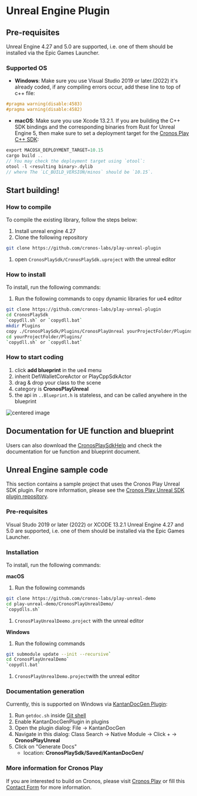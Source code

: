# Unreal Engine Plugin

## Pre-requisites

Unreal Engine 4.27 and 5.0 are supported, i.e. one of them should be installed via the Epic Games Launcher.

### Supported OS

* **Windows**: Make sure you use Visual Studio 2019 or later.(2022) it's already coded, if any compiling errors occur, add these line to top of c++ file:

```cpp
#pragma warning(disable:4583)
#pragma warning(disable:4582)
```

* **macOS**: Make sure you use Xcode 13.2.1. If you are building the C++ SDK bindings and the corresponding binaries from Rust for Unreal Engine 5, then make sure to set a deployment target for the [Cronos Play C++ SDK](https://github.com/cronos-labs/play-cpp-sdk):

```rust
export MACOSX_DEPLOYMENT_TARGET=10.15
cargo build ..
// You may check the deployment target using `otool`:
otool -l <resulting binary>.dylib
// where The `LC_BUILD_VERSION/minos` should be `10.15`.
```

## Start building!

### How to compile

To compile the existing library, follow the steps below:

1. Install unreal engine 4.27
2. Clone the following repository

```bash
git clone https://github.com/cronos-labs/play-unreal-plugin
```

1. open `CronosPlaySdk/CronosPlaySdk.uproject` with the unreal editor

### How to install

To install, run the following commands:

1. Run the following commands to copy dynamic libraries for ue4 editor

```bash
git clone https://github.com/cronos-labs/play-unreal-plugin
cd CronosPlaySdk 
`copydll.sh` or `copydll.bat`
mkdir Plugins
copy ./CronosPlaySdk/Plugins/CronosPlayUnreal yourProjectFolder/Plugins/
cd yourProjectFolder/Plugins/
`copydll.sh` or `copydll.bat`
```

### How to start coding

1. click **add blueprint** in the ue4 menu
2. inherit DefiWalletCoreActor or PlayCppSdkActor
3. drag & drop your class to the scene
4. category is **CronosPlayUnreal**
5. the api in `..Blueprint.h` is stateless, and can be called anywhere in the blueprint

![centered image](assets/unreal-engine/blue\_print.png)

## Documentation for UE function and blueprint

Users can also download the [CronosPlaySdkHelp](https://github.com/cronos-labs/play-unreal-plugin/releases) and check the documentation for ue function and blueprint document.

## Unreal Engine sample code

This section contains a sample project that uses the Cronos Play Unreal SDK plugin. For more information, please see the [Cronos Play Unreal SDK plugin repository](https://github.com/cronos-labs/play-unreal-plugin).

### Pre-requisites

Visual Studo 2019 or later (2022) or XCODE 13.2.1 Unreal Engine 4.27 and 5.0 are supported, i.e. one of them should be installed via the Epic Games Launcher.

### Installation

To install, run the following commands:

**macOS**

1. Run the following commands

```bash
git clone https://github.com/cronos-labs/play-unreal-demo
cd play-unreal-demo/CronosPlayUnrealDemo/
`copydlls.sh`
```

1. `CronosPlayUnrealDeemo.project` with the unreal editor

**Windows**

1. Run the following commands

```bash
git submodule update --init --recursive`
cd CronosPlayUnrealDemo`
`copydll.bat`
```

1. `CronosPlayUnrealDemo.project`with the unreal editor

### Documentation generation

Currently, this is supported on Windows via [KantanDocGen Plugin](https://github.com/kamrann/KantanDocGenPlugin):

1. Run `getdoc.sh` inside [Git shell](https://gitforwindows.org)
2. Enable KantanDocGenPlugin in plugins
3. Open the plugin dialog: File -> KantanDocGen
4. Navigate in this dialog: Class Search -> Native Module -> Click + -> **CronosPlayUnreal**
5. Click on "Generate Docs"
   * location: **CronosPlaySdk/Saved/KantanDocGen/**

### More information for Cronos Play

If you are interested to build on Cronos, please visit [Cronos Play](https://cronos.org/play) or fill this [Contact Form](https://airtable.com/shrFiQnLrcpeBp2lS) for more information.
